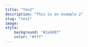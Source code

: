 ```yaml
---
title: "Tes2"
description: "This is an example 2"
slug: "tes2"
image:
style:
    background: "#2a9d8f"
    color: "#fff"
---
```

